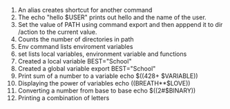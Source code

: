 1) An alias creates shortcut for another command
2) The echo "hello $USER" prints out hello and the name of the user.
3) Set the value of PATH using command export and then apppend it to dir /action to the current value.
4) Counts the number of directories in path
5) Env command lists enviroment variables
6) set lists local variables, environment variable and functions
7) Created a local variable BEST="School"
8) Created a global variable export BEST="School"
9) Print sum of a number to a variable echo $((428+ $VARIABLE))
10) Displaying the power of variables echo $(($BREATH**$LOVE))
11) Converting a number from base to base echo $((2#$BINARY))
12) Printing a combination of letters
